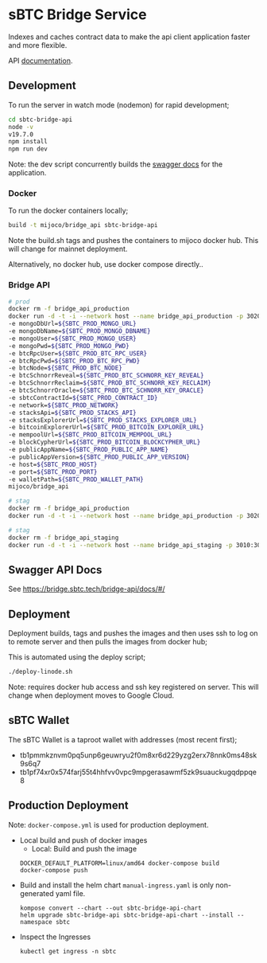 # sBTC Bridge Service

Indexes and caches contract data to make the api client application faster
and more flexible.

API [documentation](https://bridge.sbtc.tech/bridge-api/docs/).

## Development

To run the server in watch mode (nodemon) for rapid development;

```bash
cd sbtc-bridge-api
node -v
v19.7.0
npm install
npm run dev
```

Note: the dev script concurrently builds the [swagger docs](http://localhost:3010/docs) for
the application.

### Docker

To run the docker containers locally;

```bash
build -t mijoco/bridge_api sbtc-bridge-api
```

Note the build.sh tags and pushes the containers to mijoco docker hub. This will change for mainnet
deployment.

Alternatively, no docker hub, use docker compose directly..

### Bridge API

```bash
# prod
docker rm -f bridge_api_production
docker run -d -t -i --network host --name bridge_api_production -p 3020:3020 -e NODE_ENV='linode-production' 
-e mongoDbUrl=${SBTC_PROD_MONGO_URL} 
-e mongoDbName=${SBTC_PROD_MONGO_DBNAME} 
-e mongoUser=${SBTC_PROD_MONGO_USER} 
-e mongoPwd=${SBTC_PROD_MONGO_PWD}
-e btcRpcUser=${SBTC_PROD_BTC_RPC_USER} 
-e btcRpcPwd=${SBTC_PROD_BTC_RPC_PWD} 
-e btcNode=${SBTC_PROD_BTC_NODE}
-e btcSchnorrReveal=${SBTC_PROD_BTC_SCHNORR_KEY_REVEAL} 
-e btcSchnorrReclaim=${SBTC_PROD_BTC_SCHNORR_KEY_RECLAIM} 
-e btcSchnorrOracle=${SBTC_PROD_BTC_SCHNORR_KEY_ORACLE}   
-e sbtcContractId=${SBTC_PROD_CONTRACT_ID} 
-e network=${SBTC_PROD_NETWORK} 
-e stacksApi=${SBTC_PROD_STACKS_API} 
-e stacksExplorerUrl=${SBTC_PROD_STACKS_EXPLORER_URL} 
-e bitcoinExplorerUrl=${SBTC_PROD_BITCOIN_EXPLORER_URL} 
-e mempoolUrl=${SBTC_PROD_BITCOIN_MEMPOOL_URL} 
-e blockCypherUrl=${SBTC_PROD_BITCOIN_BLOCKCYPHER_URL} 
-e publicAppName=${SBTC_PROD_PUBLIC_APP_NAME} 
-e publicAppVersion=${SBTC_PROD_PUBLIC_APP_VERSION} 
-e host=${SBTC_PROD_HOST} 
-e port=${SBTC_PROD_PORT} 
-e walletPath=${SBTC_PROD_WALLET_PATH} 
mijoco/bridge_api
```

```bash
# stag
docker rm -f bridge_api_production
docker run -d -t -i --network host --name bridge_api_production -p 3020:3020 -e NODE_ENV='linode-production' -e mongoDbUrl=${SBTC_PROD_MONGO_URL} -e mongoDbName=${SBTC_PROD_MONGO_DBNAME} -e mongoUser=${SBTC_PROD_MONGO_USER} -e mongoPwd=${SBTC_PROD_MONGO_PWD} -e btcRpcUser=${SBTC_PROD_BTC_RPC_USER} -e btcRpcPwd=${SBTC_PROD_BTC_RPC_PWD}  -e btcNode=${SBTC_PROD_BTC_NODE} -e btcSchnorrReveal=${SBTC_PROD_BTC_SCHNORR_KEY_REVEAL} -e btcSchnorrReclaim=${SBTC_PROD_BTC_SCHNORR_KEY_RECLAIM} -e btcSchnorrOracle=${SBTC_PROD_BTC_SCHNORR_KEY_ORACLE} -e sbtcContractId=${SBTC_PROD_CONTRACT_ID} -e network=${SBTC_PROD_NETWORK} -e stacksApi=${SBTC_PROD_STACKS_API} -e stacksExplorerUrl=${SBTC_PROD_STACKS_EXPLORER_URL} -e bitcoinExplorerUrl=${SBTC_PROD_BITCOIN_EXPLORER_URL} -e mempoolUrl=${SBTC_PROD_BITCOIN_MEMPOOL_URL} -e blockCypherUrl=${SBTC_PROD_BITCOIN_BLOCKCYPHER_URL} -e publicAppVersion=${SBTC_PROD_PUBLIC_APP_VERSION} -e host=${SBTC_PROD_HOST} -e port=${SBTC_PROD_PORT} -e walletPath=${SBTC_PROD_WALLET_PATH} -e daoProposals=${SBTC_PROD_DOA_PROPOSALS} -e daoProposal=${SBTC_PROD_DOA_PROPOSAL} -e daoVotings=${SBTC_PROD_DOA_ACTIVE_VOTING_EXTENSIONS} mijoco/bridge_api
```

```bash
# stag
docker rm -f bridge_api_staging
docker run -d -t -i --network host --name bridge_api_staging -p 3010:3010 -e NODE_ENV='linode-staging' -e mongoDbUrl=${SBTC_STAG_MONGO_URL} -e mongoDbName=${SBTC_STAG_MONGO_DBNAME} -e mongoUser=${SBTC_STAG_MONGO_USER} -e mongoPwd=${SBTC_STAG_MONGO_PWD} -e btcRpcUser=${SBTC_STAG_BTC_RPC_USER} -e btcRpcPwd=${SBTC_STAG_BTC_RPC_PWD}  -e btcNode=${SBTC_STAG_BTC_NODE} -e btcSchnorrReveal=${SBTC_STAG_BTC_SCHNORR_KEY_REVEAL} -e btcSchnorrReclaim=${SBTC_STAG_BTC_SCHNORR_KEY_RECLAIM} -e btcSchnorrOracle=${SBTC_STAG_BTC_SCHNORR_KEY_ORACLE} -e sbtcContractId=${SBTC_STAG_CONTRACT_ID} -e network=${SBTC_STAG_NETWORK} -e stacksApi=${SBTC_STAG_STACKS_API} -e stacksExplorerUrl=${SBTC_STAG_STACKS_EXPLORER_URL} -e bitcoinExplorerUrl=${SBTC_STAG_BITCOIN_EXPLORER_URL} -e mempoolUrl=${SBTC_STAG_BITCOIN_MEMPOOL_URL} -e blockCypherUrl=${SBTC_STAG_BITCOIN_BLOCKCYPHER_URL} -e publicAppVersion=${SBTC_STAG_PUBLIC_APP_VERSION} -e host=${SBTC_STAG_HOST} -e port=${SBTC_STAG_PORT} -e walletPath=${SBTC_STAG_WALLET_PATH} -e daoProposals=${SBTC_STAG_DOA_PROPOSALS} -e daoProposal=${SBTC_STAG_DOA_PROPOSAL} -e daoVotings=${SBTC_STAG_DOA_ACTIVE_VOTING_EXTENSIONS} mijoco/bridge_api
```

## Swagger API Docs

See https://bridge.sbtc.tech/bridge-api/docs/#/

## Deployment

Deployment builds, tags and pushes the images and then uses ssh to log on to remote server
and then pulls the images from docker hub;

This is automated using the deploy script;

```bash
./deploy-linode.sh
```

Note: requires docker hub access and ssh key registered on server. This will change when deployment
moves to Google Cloud.

## sBTC Wallet

The sBTC Wallet is a taproot wallet with addresses (most recent first);

- tb1pmmkznvm0pq5unp6geuwryu2f0m8xr6d229yzg2erx78nnk0ms48sk9s6q7
- tb1pf74xr0x574farj55t4hhfvv0vpc9mpgerasawmf5zk9suauckugqdppqe8

## Production Deployment

Note: `docker-compose.yml` is used for production deployment.

- Local build and push of docker images
  - Local: Build and push the image
  ```
  DOCKER_DEFAULT_PLATFORM=linux/amd64 docker-compose build
  docker-compose push
  ```
- Build and install the helm chart
  `manual-ingress.yaml` is only non-generated yaml file.
  ```
  kompose convert --chart --out sbtc-bridge-api-chart
  helm upgrade sbtc-bridge-api sbtc-bridge-api-chart --install --namespace sbtc
  ```
- Inspect the Ingresses
  ```
  kubectl get ingress -n sbtc
  ```
